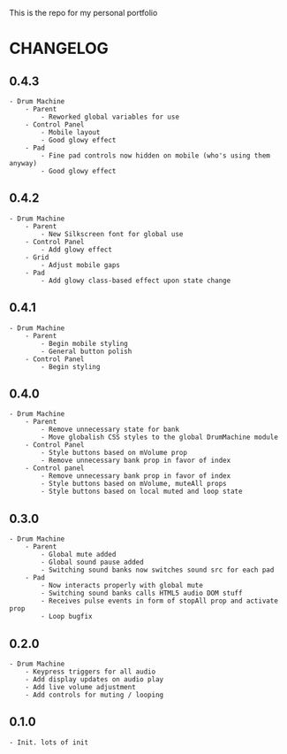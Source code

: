 This is the repo for my personal portfolio

# CHANGELOG

## 0.4.3
	- Drum Machine
		- Parent
			- Reworked global variables for use
		- Control Panel
			- Mobile layout
			- Good glowy effect
		- Pad
			- Fine pad controls now hidden on mobile (who's using them anyway)
			- Good glowy effect

## 0.4.2
	- Drum Machine
		- Parent
			- New Silkscreen font for global use
		- Control Panel
			- Add glowy effect
		- Grid
			- Adjust mobile gaps
		- Pad
			- Add glowy class-based effect upon state change

## 0.4.1
	- Drum Machine
		- Parent
			- Begin mobile styling
			- General button polish
		- Control Panel
			- Begin styling

## 0.4.0
	- Drum Machine
		- Parent
			- Remove unnecessary state for bank
			- Move globalish CSS styles to the global DrumMachine module
		- Control Panel
			- Style buttons based on mVolume prop
			- Remove unnecessary bank prop in favor of index
		- Control panel
			- Remove unnecessary bank prop in favor of index
			- Style buttons based on mVolume, muteAll props
			- Style buttons based on local muted and loop state

## 0.3.0
	- Drum Machine
		- Parent
			- Global mute added
			- Global sound pause added
			- Switching sound banks now switches sound src for each pad
		- Pad
			- Now interacts properly with global mute
			- Switching sound banks calls HTML5 audio DOM stuff
			- Receives pulse events in form of stopAll prop and activate prop
			- Loop bugfix

## 0.2.0
	- Drum Machine
		- Keypress triggers for all audio
		- Add display updates on audio play
		- Add live volume adjustment
		- Add controls for muting / looping

## 0.1.0
	- Init. lots of init
